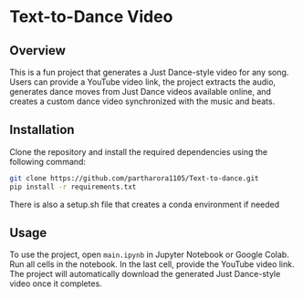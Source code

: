 # Text-to-Dance Video

## Overview  
This is a fun project that generates a Just Dance-style video for any song. Users can provide a YouTube video link, the project extracts the audio, generates dance moves from Just Dance videos available online, and creates a custom dance video synchronized with the music and beats.

## Installation  
Clone the repository and install the required dependencies using the following command:  
```bash
git clone https://github.com/partharora1105/Text-to-dance.git
pip install -r requirements.txt
```
There is also a setup.sh file that creates a conda environment if needed

## Usage  
To use the project, open `main.ipynb` in Jupyter Notebook or Google Colab. Run all cells in the notebook. In the last cell, provide the YouTube video link. The project will automatically download the generated Just Dance-style video once it completes.
